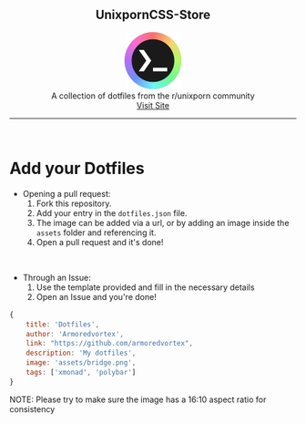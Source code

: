 <h2 align=center>UnixpornCSS-Store</h2>

<div align=center>
<img width="100px" src="assets/unixporn.png"> <br>
A collection of dotfiles from the r/unixporn community
<br>
<a href="https://unixporn-store.github.io">Visit Site</a>
</div>

---
<br>

# Add your Dotfiles
+ Opening a pull request:
  1. Fork this repository.
  2. Add your entry in the `dotfiles.json` file.
  3. The image can be added via a url, or by adding an image inside the `assets` folder and referencing it.
  4. Open a pull request and it's done!

<br>

+ Through an Issue:
    1. Use the template provided and fill in the necessary details
    2. Open an Issue and you're done!

```js
{
    title: 'Dotfiles',
    author: 'Armoredvortex',
    link: "https://github.com/armoredvortex",
    description: 'My dotfiles',
    image: 'assets/bridge.png',
    tags: ['xmonad', 'polybar']
}
```
NOTE: Please try to make sure the image has a 16:10 aspect ratio for consistency
